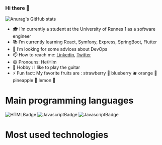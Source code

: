 ### Hi there 👋

![Anurag's GitHub stats](https://github-readme-stats.vercel.app/api?username=tandrian&show_icons=true&theme=tokyonight)

- :mortar_board: I’m currently a student at the University of Rennes 1 as a software engineer
- :books: I’m currently learning React, Symfony, Express, SpringBoot, Flutter
- 🤔 I’m looking for some advices about DevOps
- 📫 How to reach me: [Linkedin](https://www.linkedin.com/in/rakotoarisoa-tahiriniaina-andrian-4a01aa211/), [Twitter](https://twitter.com/OkimaruYu)
- 😄 Pronouns: He/Him
- :guitar: Hobby : I like to play the guitar
- ⚡ Fun fact: My favorite fruits are : strawberry :strawberry: blueberry :blueberries: orange :orange: pineapple :pineapple: lemon :lemon:

# Main programming languages
![HTMLBadge](https://img.shields.io/badge/-HTML5-orange?style=flat-square&logo=Javascript&logoColor=black)
![JavascriptBadge](https://img.shields.io/badge/-JAVASCRIPT-yellow?style=flat-square&logo=Javascript&logoColor=black)
![JavascriptBadge](https://img.shields.io/badge/-JAVASCRIPT-yellow?style=flat-square&logo=Javascript&logoColor=black)



# Most used technologies
